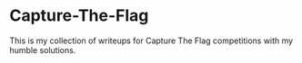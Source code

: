 # Capture-The-Flag
This is my collection of writeups for Capture The Flag competitions with my humble solutions.
